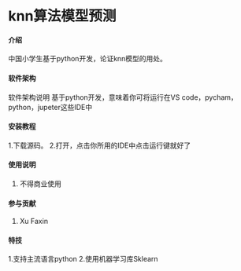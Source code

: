 # knn算法模型预测

#### 介绍
中国小学生基于python开发，论证knn模型的用处。

#### 软件架构
软件架构说明
基于python开发，意味着你可将运行在VS code，pycham，python，jupeter这些IDE中


#### 安装教程

1.下载源码。
2.打开，点击你所用的IDE中点击运行键就好了

#### 使用说明

1.  不得商业使用

#### 参与贡献

1. Xu Faxin


#### 特技

1.支持主流语言python
2.使用机器学习库Sklearn
